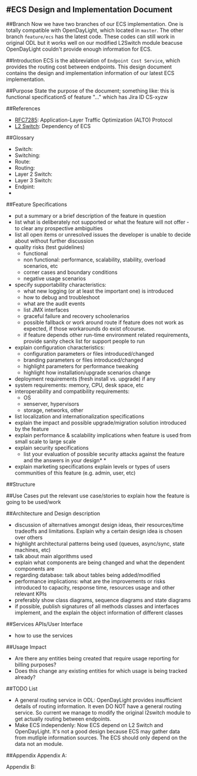 #ECS Design and Implementation Document
----

##Branch
Now we have two branches of our ECS implementation. One is totally compatible with OpenDayLight, which located in `master`. The other branch `feature/ecs` has the latest code. These codes can still work in original ODL but it works well on our modified L2Switch module beacuse OpenDayLight couldn't provide enough information for ECS.

##Introduction
ECS is the abbreviation of `Endpoint Cost Service`, which provides the routing cost between endpoints. This design document contains the design and implementation information of our latest ECS implementation. 

##Purpose
State the purpose of the document; something like: this is functional specificationS of feature "..." which has Jira ID CS-xyzw

##References
* [RFC7285](https://tools.ietf.org/html/rfc7285): Application-Layer Traffic Optimization (ALTO) Protocol
* [L2 Switch](https://wiki.opendaylight.org/view/L2_Switch:Main): Dependency of ECS 


##Glossary
* Switch:
* Switching:
* Route:
* Routing:
* Layer 2 Switch:
* Layer 3 Switch:
* Endpint:
* 

##Feature Specifications
* put a summary or a brief description of the feature in question 
* list what is deliberately not supported or what the feature will not offer - to clear any prospective ambiguities
* list all open items or unresolved issues the developer is unable to decide about without further discussion
* quality risks (test guidelines)
	* functional
	* non functional: performance, scalability, stability, overload scenarios, etc
	* corner cases and boundary conditions
	* negative usage scenarios
* specify supportability characteristics:
	* what new logging (or at least the important one) is introduced
	* how to debug and troubleshoot
	* what are the audit events 
	* list JMX interfaces
	* graceful failure and recovery schoolenarios
	* possible fallback or work around route if feature does not work as expected, if 
those workarounds do exist ofcourse.
	* if feature depends other run-time environment related requirements, provide sanity check list for support people to run
* explain configuration characteristics:
	* configuration parameters or files introduced/changed
	* branding parameters or files introduced/changed
	* highlight parameters for performance tweaking
	* highlight how installation/upgrade scenarios change
* deployment requirements (fresh install vs. upgrade) if any
* system requirements: memory, CPU, desk space, etc
* interoperability and compatibility requirements:
	* OS
	* xenserver, hypervisors
	* storage, networks, other
* list localization and internationalization specifications 
* explain the impact and possible upgrade/migration solution introduced by the feature 
* explain performance & scalability implications when feature is used from small scale to large scale
* explain security specifications
	* list your evaluation of possible security attacks against the feature and the answers in your design* *
* explain marketing specifications
explain levels or types of users communities of this feature (e.g. admin, user, etc)

##Structure

##Use Cases
put the relevant use case/stories to explain how the feature is going to be used/work

##Architecture and Design description
* discussion of alternatives amongst design ideas, their resources/time tradeoffs and limitations. Explain why a certain design idea is chosen over others
* highlight architectural patterns being used (queues, async/sync, state machines, etc)
* talk about main algorithms used
* explain what components are being changed and what the dependent components are
* regarding database: talk about tables being added/modified
* performance implications: what are the improvements or risks introduced to capacity, response time, resources usage and other relevant KPIs
* preferably show class diagrams, sequence diagrams and state diagrams
* if possible, publish signatures of all methods classes and interfaces implement, and the explain the object information of different classes

##Services APIs/User Interface
* how to use the services

##Usage Impact
* Are there any entities being created that require usage reporting for billing purposes? 
* Does this change any existing entities for which usage is being tracked already?

##TODO List
* A general routing service in ODL: OpenDayLight provides insufficient details of routing information. It even DO NOT have a general routing service. So current we manage to modify the original l2switch module to get actually routing between endpoints.
* Make ECS independenly: Now ECS depend on L2 Switch and OpenDayLight. It's not a good design because ECS may gather data from mutliple information sources. The ECS should only depend on the data not an module.

##Appendix
Appendix A:

Appendix B:
